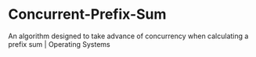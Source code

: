 # Concurrent-Prefix-Sum
An algorithm designed to take advance of concurrency when calculating a prefix sum | Operating Systems
